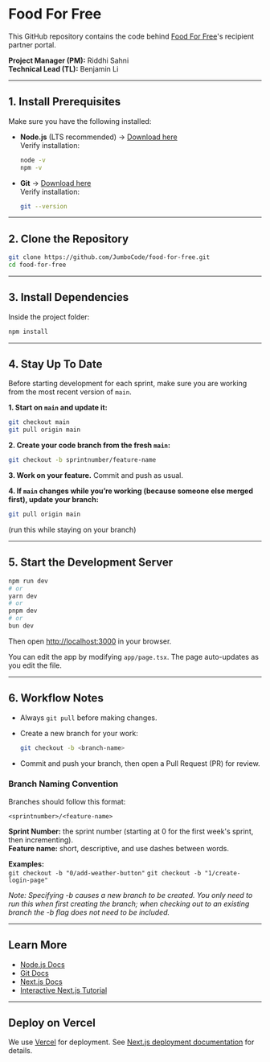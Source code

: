 # Food For Free

This GitHub repository contains the code behind [Food For Free](https://foodforfree.org/)'s recipient partner portal.

**Project Manager (PM):** Riddhi Sahni  
**Technical Lead (TL):** Benjamin Li

---

## 1. Install Prerequisites

Make sure you have the following installed:

* **Node.js** (LTS recommended) → [Download here](https://nodejs.org/en/download)  
  Verify installation:

  ```bash
  node -v
  npm -v
  ```
* **Git** → [Download here](https://git-scm.com/downloads)  
  Verify installation:

  ```bash
  git --version
  ```

---

## 2. Clone the Repository

```bash
git clone https://github.com/JumboCode/food-for-free.git
cd food-for-free
```

---

## 3. Install Dependencies

Inside the project folder:

```bash
npm install
```

---

## 4. Stay Up To Date

Before starting development for each sprint, make sure you are working from the most recent version of `main`.

**1. Start on `main` and update it:**
```bash
git checkout main
git pull origin main
```

**2. Create your code branch from the fresh `main`:**
```bash
git checkout -b sprintnumber/feature-name
```

**3. Work on your feature.**
Commit and push as usual.

**4. If `main` changes while you’re working (because someone else merged first), update your branch:**
```bash
git pull origin main
```
(run this while staying on your branch)

---

## 5. Start the Development Server

```bash
npm run dev
# or
yarn dev
# or
pnpm dev
# or
bun dev
```

Then open [http://localhost:3000](http://localhost:3000) in your browser.

You can edit the app by modifying `app/page.tsx`. The page auto-updates as you edit the file.

---

## 6. Workflow Notes

* Always `git pull` before making changes.
* Create a new branch for your work:

  ```bash
  git checkout -b <branch-name>
  ```
* Commit and push your branch, then open a Pull Request (PR) for review.

### Branch Naming Convention

Branches should follow this format:

`<sprintnumber>/<feature-name>`  

**Sprint Number:** the sprint number (starting at 0 for the first week's sprint, then incrementing).  
**Feature name:** short, descriptive, and use dashes between words.

**Examples:**  
`git checkout -b "0/add-weather-button"`
`git checkout -b "1/create-login-page"`

*Note: Specifying -b causes a new branch to be created. You only need to run this when first creating the branch; when checking out to an existing branch the -b flag does not need to be included.*

---

## Learn More

* [Node.js Docs](https://nodejs.org/docs)
* [Git Docs](https://git-scm.com/doc)
* [Next.js Docs](https://nextjs.org/docs)
* [Interactive Next.js Tutorial](https://nextjs.org/learn)

---

## Deploy on Vercel

We use [Vercel](https://vercel.com/new?utm_medium=default-template&filter=next.js&utm_source=create-next-app&utm_campaign=create-next-app-readme) for deployment.
See [Next.js deployment documentation](https://nextjs.org/docs/app/building-your-application/deploying) for details.
